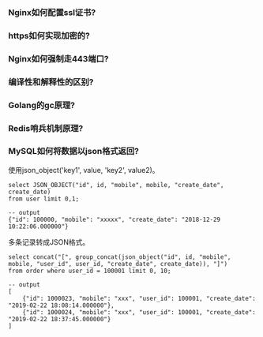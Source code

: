 ### Nginx如何配置ssl证书?

### https如何实现加密的?

### Nginx如何强制走443端口?

### 编译性和解释性的区别?

### Golang的gc原理?

### Redis哨兵机制原理?

### MySQL如何将数据以json格式返回?

使用json_object('key1', value, 'key2', value2)。
```mysql
select JSON_OBJECT("id", id, "mobile", mobile, "create_date", create_date)
from user limit 0,1;

-- output
{"id": 100000, "mobile": "xxxxx", "create_date": "2018-12-29 10:22:06.000000"}
```
多条记录转成JSON格式。
```mysql
select concat("[", group_concat(json_object("id", id, "mobile", mobile, "user_id", user_id, "create_date", create_date)), "]")
from order where user_id = 100001 limit 0, 10;

-- output
[
    {"id": 1000023, "mobile": "xxx", "user_id": 100001, "create_date": "2019-02-22 18:08:14.000000"},
    {"id": 1000024, "mobile": "xxx", "user_id": 100001, "create_date": "2019-02-22 18:37:45.000000"}
]
```